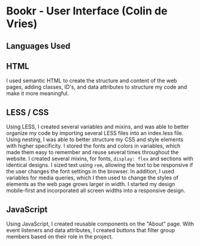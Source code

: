 # Bookr - User Interface (Colin de Vries)

## Languages Used ##

## HTML ##

I used semantic HTML to create the structure and content of the web pages, adding classes, ID's, and data attributes to structure my code and make it more meaningful.

## LESS / CSS ##

Using LESS, I created several variables and mixins, and was able to better organize my code by importing several LESS files into an index.less file. Using nesting, I was able to better structure my CSS and style elements with higher specificity. I stored the fonts and colors in variables, which made them easy to remember and reuse several times throughout the website. I created several mixins, for fonts, `display: flex` and sections with identical designs. I sized text using `rem`, allowing the text to be responsive if the user changes the font settings in the browser. In addition, I used variables for media queries, which I then used to change the styles of elements as the web page grows larger in width. I started my design mobile-first and incorporated all screen widths into a responsive design.

## JavaScript ##

Using JavaScript, I created reusable components on the "About" page. With event listeners and data attributes, I created buttons that filter group members based on their role in the project.




